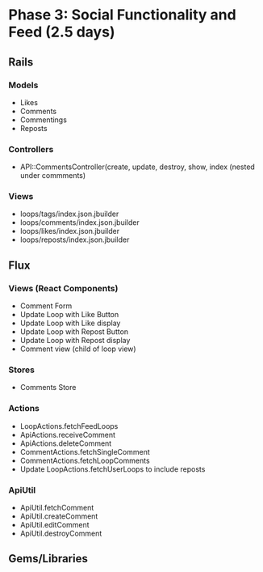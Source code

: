 # Phase 3: Social Functionality and Feed (2.5 days)

## Rails
### Models
* Likes
* Comments
* Commentings
* Reposts

### Controllers
* API::CommentsController(create, update, destroy, show, index (nested under commments)

### Views
* loops/tags/index.json.jbuilder
* loops/comments/index.json.jbuilder
* loops/likes/index.json.jbuilder
* loops/reposts/index.json.jbuilder

## Flux
### Views (React Components)
* Comment Form
* Update Loop with Like Button
* Update Loop with Like display
* Update Loop with Repost Button
* Update Loop with Repost display
* Comment view (child of loop view)

### Stores
* Comments Store

### Actions

* LoopActions.fetchFeedLoops
* ApiActions.receiveComment
* ApiActions.deleteComment
* CommentActions.fetchSingleComment
* CommentActions.fetchLoopComments
* Update LoopActions.fetchUserLoops to include reposts

### ApiUtil
* ApiUtil.fetchComment
* ApiUtil.createComment
* ApiUtil.editComment
* ApiUtil.destroyComment


## Gems/Libraries
